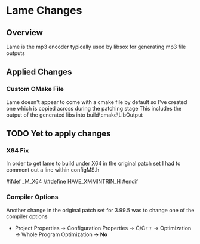 # Lame Changes

## Overview

Lame is the mp3 encoder typically used by libsox for generating mp3 file outputs

## Applied Changes

### Custom CMake File

Lame doesn't appear to come with a cmake file by default
so I've created one which is copied across during the patching stage
This includes the output of the generated libs into build\cmake\LibOutput


## TODO Yet to apply changes

### X64 Fix

In order to get lame to build under X64 in the original patch set 
I had to comment out a line within configMS.h

  #ifdef _M_X64
          //#define HAVE_XMMINTRIN_H
  #endif

### Compiler Options

Another change in the original patch set for 3.99.5 was to change one of the compiler options

 * Project Properties -> Configuration Properties -> C/C++ -> Optimization -> Whole Program Optimization -> **No**

